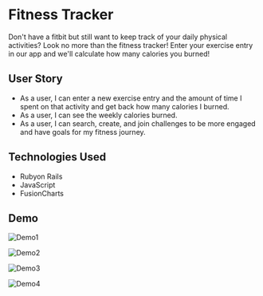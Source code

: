 # Fitness Tracker
Don't have a fitbit but still want to keep track of your daily physical activities? Look no more than the fitness tracker! Enter your exercise entry in our app and we'll calculate how many calories you burned!

##  User Story
  * As a user, I can enter a new exercise entry and the amount of time I spent on that activity and get back how many calories I burned.
  * As a user, I can see the weekly calories burned.
  * As a user, I can search, create, and join challenges to be more engaged and have goals for my fitness journey.

## Technologies Used
  * Rubyon Rails
  * JavaScript
  * FusionCharts

## Demo
  ![Demo1](https://github.com/rkoko/Fitness-app-module-2/blob/master/public/demo/homepage.png)

  ![Demo2](https://github.com/rkoko/Fitness-app-module-2/blob/master/public/demo/userProfile.png)

  ![Demo3](https://github.com/rkoko/Fitness-app-module-2/blob/master/public/demo/createChallenge.png)

  ![Demo4](https://github.com/rkoko/Fitness-app-module-2/blob/master/public/demo/createChal.png)
